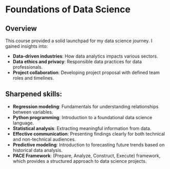 # Foundations of Data Science


## Overview
This course provided a solid launchpad for my data science journey. I gained insights into:
- **Data-driven industries**: How data analytics impacts various sectors.
- **Data ethics and privacy**: Responsible data practices for data professionals.
- **Project collaboration**: Developing project proposal with defined team roles and timelines.


## Sharpened skills:
- **Regression modeling**: Fundamentals for understanding relationships between variables.
- **Python programming**: Introduction to a foundational data science language.
- **Statistical analysis**: Extracting meaningful information from data.
- **Effective communication**: Presenting findings clearly for both technical and non-technical audiences.
- **Predictive modeling**: Introduction to forecasting future trends based on historical data analysis.
- **PACE Framework**: (Prepare, Analyze, Construct, Execute) framework, which provides a structured approach to data science projects.